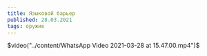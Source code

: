 ```yaml
---
title: Языковой барьер
published: 28.03.2021
tags: оружие
---
```


$video("../content/WhatsApp Video 2021-03-28 at 15.47.00.mp4")$